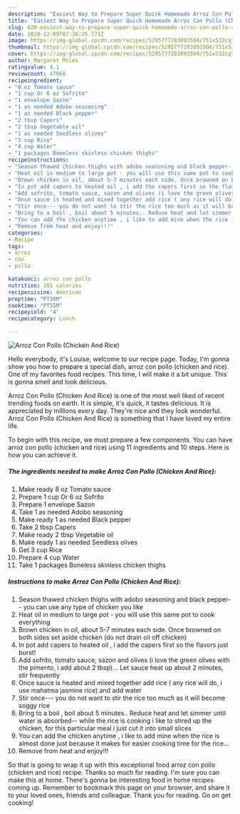 ```yaml
---
description: "Easiest Way to Prepare Super Quick Homemade Arroz Con Pollo (Chicken And Rice)"
title: "Easiest Way to Prepare Super Quick Homemade Arroz Con Pollo (Chicken And Rice)"
slug: 620-easiest-way-to-prepare-super-quick-homemade-arroz-con-pollo-chicken-and-rice
date: 2020-12-09T07:38:25.771Z
image: https://img-global.cpcdn.com/recipes/5295777203093504/751x532cq70/arroz-con-pollo-chicken-and-rice-recipe-main-photo.jpg
thumbnail: https://img-global.cpcdn.com/recipes/5295777203093504/751x532cq70/arroz-con-pollo-chicken-and-rice-recipe-main-photo.jpg
cover: https://img-global.cpcdn.com/recipes/5295777203093504/751x532cq70/arroz-con-pollo-chicken-and-rice-recipe-main-photo.jpg
author: Margaret Miles
ratingvalue: 4.1
reviewcount: 47068
recipeingredient:
- "8 oz Tomato sauce"
- "1 cup Or 6 oz Sofrito"
- "1 envelope Sazon"
- "1 as needed Adobo seasoning"
- "1 as needed Black pepper"
- "2 tbsp Capers"
- "2 tbsp Vegetable oil"
- "1 as needed Seedless olives"
- "3 cup Rice"
- "4 cup Water"
- "1 packages Boneless skinless chicken thighs"
recipeinstructions:
- "Season thawed chicken thighs with adobo seasoning and black pepper-- you can use any type of chicken you like"
- "Heat oil in medium to large pot - you will use this same pot to cook everything"
- "Brown chicken in oil, about 5-7 minutes each side. Once browned on both sides set aside chicken (do not drain oil off chicken)"
- "In pot add capers to heated oil , i add the capers first so the flavors just burst!"
- "Add sofrito, tomato sauce, sazon and olives (i love the green olives with the pimento, i add about 2 tbsp)... Let sauce heat up about 2 minutes, stir frequently"
- "Once sauce is heated and mixed together add rice ( any rice will do, i use mahatma jasmine rice) and add water"
- "Stir once--- you do not want to stir the rice too much as it will become soggy rice"
- "Bring to a boil , boil about 5 minutes.. Reduce heat and let simmer until water is absorbed-- while the rice is cooking i like to shred up the chicken, for this particular meal i just cut it into small slices"
- "You can add the chicken anytime , i like to add mine when the rice is almost done just because it makes for easier cooking time for the rice..."
- "Remove from heat and enjoy!!!"
categories:
- Recipe
tags:
- arroz
- con
- pollo

katakunci: arroz con pollo 
nutrition: 101 calories
recipecuisine: American
preptime: "PT38M"
cooktime: "PT55M"
recipeyield: "4"
recipecategory: Lunch

---
```



![Arroz Con Pollo (Chicken And Rice)](https://img-global.cpcdn.com/recipes/5295777203093504/751x532cq70/arroz-con-pollo-chicken-and-rice-recipe-main-photo.jpg)

Hello everybody, it's Louise, welcome to our recipe page. Today, I'm gonna show you how to prepare a special dish, arroz con pollo (chicken and rice). One of my favorites food recipes. This time, I will make it a bit unique. This is gonna smell and look delicious.

Arroz Con Pollo (Chicken And Rice) is one of the most well liked of recent trending foods on earth. It is simple, it's quick, it tastes delicious. It is appreciated by millions every day. They're nice and they look wonderful. Arroz Con Pollo (Chicken And Rice) is something that I have loved my entire life.




To begin with this recipe, we must prepare a few components. You can have arroz con pollo (chicken and rice) using 11 ingredients and 10 steps. Here is how you can achieve it.

<!--inarticleads1-->

##### The ingredients needed to make Arroz Con Pollo (Chicken And Rice):

1. Make ready 8 oz Tomato sauce
1. Prepare 1 cup Or 6 oz Sofrito
1. Prepare 1 envelope Sazon
1. Take 1 as needed Adobo seasoning
1. Make ready 1 as needed Black pepper
1. Take 2 tbsp Capers
1. Make ready 2 tbsp Vegetable oil
1. Make ready 1 as needed Seedless olives
1. Get 3 cup Rice
1. Prepare 4 cup Water
1. Take 1 packages Boneless skinless chicken thighs




<!--inarticleads2-->

##### Instructions to make Arroz Con Pollo (Chicken And Rice):

1. Season thawed chicken thighs with adobo seasoning and black pepper-- you can use any type of chicken you like
1. Heat oil in medium to large pot - you will use this same pot to cook everything
1. Brown chicken in oil, about 5-7 minutes each side. Once browned on both sides set aside chicken (do not drain oil off chicken)
1. In pot add capers to heated oil , i add the capers first so the flavors just burst!
1. Add sofrito, tomato sauce, sazon and olives (i love the green olives with the pimento, i add about 2 tbsp)... Let sauce heat up about 2 minutes, stir frequently
1. Once sauce is heated and mixed together add rice ( any rice will do, i use mahatma jasmine rice) and add water
1. Stir once--- you do not want to stir the rice too much as it will become soggy rice
1. Bring to a boil , boil about 5 minutes.. Reduce heat and let simmer until water is absorbed-- while the rice is cooking i like to shred up the chicken, for this particular meal i just cut it into small slices
1. You can add the chicken anytime , i like to add mine when the rice is almost done just because it makes for easier cooking time for the rice...
1. Remove from heat and enjoy!!!




So that is going to wrap it up with this exceptional food arroz con pollo (chicken and rice) recipe. Thanks so much for reading. I'm sure you can make this at home. There's gonna be interesting food in home recipes coming up. Remember to bookmark this page on your browser, and share it to your loved ones, friends and colleague. Thank you for reading. Go on get cooking!
